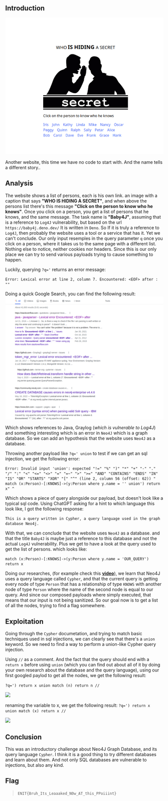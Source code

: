 ## Introduction

![](images/image.png)

Another website, this time we have no code to start with. And the name tells a different story..

## Analysis

The website shows a list of persons, each is his own link. an image with a caption that says **"WHO IS HIDING A SECRET"**, and when above the persons list there's this message **"Click on the person to know who he knows"**. Once you click on a person, you get a list of persons that he knows, and the same message. The task name is **"Baby4J"**, assuming that is a reference to `Log4J` vulnerability, but based on the url `https://baby4j.deno.dev/` It is written in `Deno`. So If it is truly a reference to `Log4J`, then probably the website uses a tool or a service that has it. Yet we can't conclude. Our only input resemples in the query parameter `q` once you click on a person, where it takes us to the same page with a different list. Nothing else to notice, neither cookies nor headers.
Since this is our only place we can try to send various payloads trying to cause something to happen.

Luckily, querying `?q='` returns an error message:

```
Error: Lexical error at line 2, column 7. Encountered: <EOF> after : ""
``` 

Doing a quick Google Search, you can find the following result:
![](images/s1.png)

Which shows references to Java, Graylog (*which is vulnerable to Log4J*) and something interesting which is an error in `Neo4J` which is a graph database. So we can add an hypothesis that the website uses `Neo4J` as a database.

Throwing another payload like `?q=' union` to test if we can get an sql injection, we get the following error:

```
Error: Invalid input 'union': expected "!=" "%" ")" "*" "+" "-" "." "/" ":" "<" "<=" "<>" "=" "=~" ">" ">=" "AND" "CONTAINS" "ENDS" "IN" "IS" "OR" "STARTS" "XOR" "[" "^" (line 2, column 56 (offset: 62)) " match (x:Person)-[:KNOWS]->(y:Person where y.name = '' union') return x" ^
``` 
Which shows a piece of query alongside our payload, but doesn't look like a typical sql code. Using ChatGPT asking for a hint to which language this look like, I got the following response:

```
This is a query written in Cypher, a query language used in the graph database Neo4j.
```

With that, we can conclude that the website uses `Neo4J` as a database. and that the title `Baby4J` is maybe just a reference to this database and not the actual `Log4J` vulnerability. Plus we get to have a look at the query used to get the list of persons. which looks like:

```cypher
match (x:Person)-[:KNOWS]->(y:Person where y.name = 'OUR_QUERY') return x
```

Doing our researches, (for example check this [**video**](https://www.youtube.com/watch?v=T6L9EoBy8Zk)), we learn that Neo4J uses a query language called `Cypher`, and that the current query is getting every node of type `Person` that has a relationship of type `KNOWS` with another node of type `Person` where the name of the second node is equal to our query. And since our composed payloads where simply executed, that means that our input is not being sanitized. So our goal now is to get a list of all the nodes, trying to find a flag somewhere.

## Exploitation

Going through the `Cypher` documetation, and trying to match basic techniques used in sql injections, we can clearly see that there's a `union` keyword. So we need to find a way to perform a union-like Cypher query injection. 

Using `//` as a comment. And the fact that the query should end with a `return x` before using `union` (which you can find out about all of it by doing your own research about the database and the query language), using our first googled paylod to get all the nodes, we get the following result:

```?q=') return x union match (n) return n //```

![](images/s2.png)

renaming the variable to x, we get the following result:
```?q=') return x union match (x) return x //```

![](images/s3.png)

## Conclusion

This was an introductory challenge about Neo4J Graph Database, and its query language `Cypher`. I think it is a good thing to try different databases and learn about them. And not only SQL databases are vulnerable to injections, but also any kind.

## Flag
> `ENIT{Bruh_Its_Leaaaked_N0w_AT_this_PPoiiint}`



